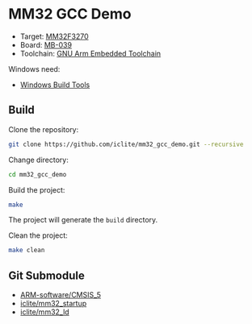 # MM32 GCC Demo

- Target: [MM32F3270](https://www.mindmotion.com.cn/en/products/mm32mcu/mm32f/mm32f_mainstream/mm32f3270/)
- Board: [MB-039](https://www.mindmotion.com.cn/en/support/development_tools/evaluation_boards/evboard/mm32f3277g9p/)
- Toolchain: [GNU Arm Embedded Toolchain](https://developer.arm.com/tools-and-software/open-source-software/developer-tools/gnu-toolchain/gnu-rm/downloads)

Windows need:

- [Windows Build Tools](https://github.com/gnu-mcu-eclipse/windows-build-tools/releases)

## Build

Clone the repository:

```bash
git clone https://github.com/iclite/mm32_gcc_demo.git --recursive
```

Change directory:

```bash
cd mm32_gcc_demo
```

Build the project:

```bash
make
```

The project will generate the `build` directory.

Clean the project:

```bash
make clean
```

## Git Submodule

- [ARM-software/CMSIS_5](https://github.com/ARM-software/CMSIS_5)
- [iclite/mm32_startup](https://github.com/iclite/mm32_startup)
- [iclite/mm32_ld](https://github.com/iclite/mm32_ld)
